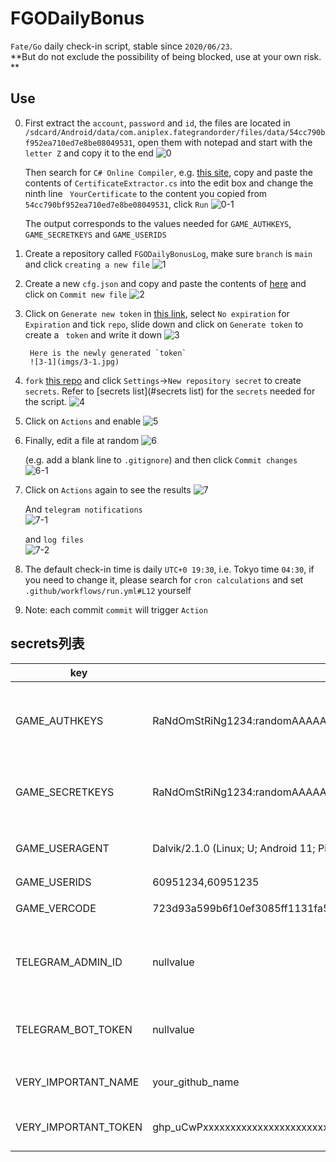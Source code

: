 # FGODailyBonus
`Fate/Go` daily check-in script, stable since `2020/06/23`.  
**But do not exclude the possibility of being blocked, use at your own risk. **

## Use 
0. First extract the `account`, `password` and `id`, the files are located in `/sdcard/Android/data/com.aniplex.fategrandorder/files/data/54cc790bf952ea710ed7e8be08049531`, open them with notepad and start with the `letter Z` and copy it to the end
      ![0](imgs/0.jpg)
   
      Then search for `C# Online Compiler`, e.g. [this site](https://www.onlinegdb.com/online_csharp_compiler), copy and paste the contents of `CertificateExtractor.cs` into the edit box and change the ninth line ` YourCertificate` to the content you copied from `54cc790bf952ea710ed7e8be08049531`, click `Run`
      ![0-1](imgs/0-1.jpg) 

      The output corresponds to the values needed for `GAME_AUTHKEYS`, `GAME_SECRETKEYS` and `GAME_USERIDS`

1. Create a repository called `FGODailyBonusLog`, make sure `branch` is `main` and click `creating a new file`
        ![1](imgs/1.jpg)

2. Create a new `cfg.json` and copy and paste the contents of [here](https://raw.githubusercontent.com/nishuoshenme/FGODailyBonusLog/main/cfg.json) and click on `Commit new file`
        ![2](imgs/2.jpg)

3. Click on `Generate new token` in [this link](https://github.com/settings/tokens), select `No expiration` for `Expiration` and tick `repo`, slide down and click on `Generate token` to create a ` token` and write it down
        ![3](imgs/3.jpg)

        Here is the newly generated `token`  
        ![3-1](imgs/3-1.jpg)

4. `fork` [this repo](https://github.com/nishuoshenme/FGODailyBonus) and click `Settings`->`New repository secret` to create `secrets`. Refer to [secrets list](#secrets list) for the `secrets` needed for the script.
      ![4](imgs/4.jpg)

5. Click on `Actions` and enable
      ![5](imgs/5.jpg)

6. Finally, edit a file at random
      ![6](imgs/6.jpg)

      (e.g. add a blank line to `.gitignore`) and then click `Commit changes`  
      ![6-1](imgs/6-1.jpg)

7. Click on `Actions` again to see the results
      ![7](imgs/7.jpg)

      And `telegram notifications`  
      ![7-1](imgs/7-1.jpg)

      and `log files`  
      ![7-2](imgs/7-2.jpg)

8. The default check-in time is daily `UTC+0 19:30`, i.e. Tokyo time `04:30`, if you need to change it, please search for `cron calculations` and set `.github/workflows/run.yml#L12` yourself

9. Note: each commit `commit` will trigger `Action`

## secrets列表
| key                  | value                                                                 | description                                 |
|----------------------|-----------------------------------------------------------------------|---------------------------------------------|
| GAME_AUTHKEYS        | RaNdOmStRiNg1234:randomAAAAA=,RaNdOmStRiNg1235:randomAAAAA=           | 需要签到的账号，多个账号使用英文逗号","分隔 |
| GAME_SECRETKEYS      | RaNdOmStRiNg1234:randomAAAAA=,RaNdOmStRiNg1235:randomAAAAA=           | 对应的密码，多个账号使用英文逗号","分隔     |
| GAME_USERAGENT       | Dalvik/2.1.0 (Linux; U; Android 11; Pixel 5 Build/RD1A.201105.003.A1) | 伪装UA，填入nullvalue使用默认值             |
| GAME_USERIDS         | 60951234,60951235                                                     | 账号id                                      |
| GAME_VERCODE         | 723d93a599b6f10ef3085ff1131fa5679a91da924246b8ca40dded18eccaf3da      | ←填这个就行                                 |
| TELEGRAM_ADMIN_ID    | nullvalue                                                             | 接收通知的telegram id，不需要就填nullvalue  |
| TELEGRAM_BOT_TOKEN   | nullvalue                                                             | 发送通知的bot token，不需要就填nullvalue    |
| VERY_IMPORTANT_NAME  | your_github_name                                                      | 填你的github name                           |
| VERY_IMPORTANT_TOKEN | ghp_uCwPxxxxxxxxxxxxxxxxxxxxxxxxxxxxxxxx                              | 第三步申请的access token                    |
